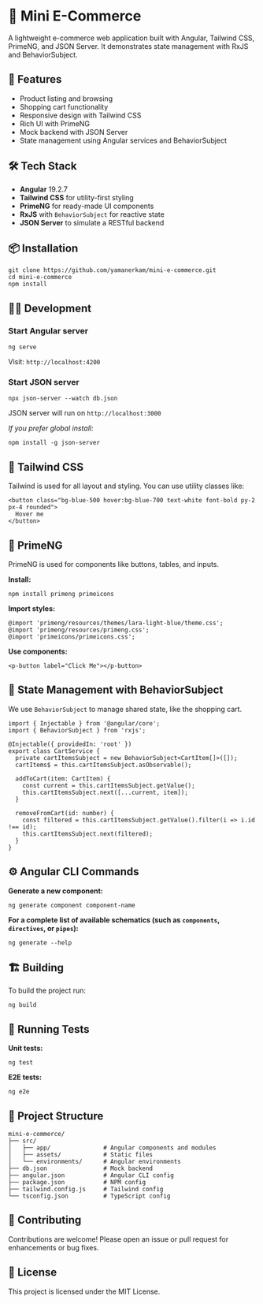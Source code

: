 <h1>🛒 Mini E-Commerce</h1>
<p>A lightweight e-commerce web application built with Angular, Tailwind CSS, PrimeNG, and JSON Server. It demonstrates state management with RxJS and BehaviorSubject.</p>

<h2>🚀 Features</h2>
<ul>
  <li>Product listing and browsing</li>
  <li>Shopping cart functionality</li>
  <li>Responsive design with Tailwind CSS</li>
  <li>Rich UI with PrimeNG</li>
  <li>Mock backend with JSON Server</li>
  <li>State management using Angular services and BehaviorSubject</li>
</ul>

<h2>🛠️ Tech Stack</h2>
<ul>
  <li><strong>Angular</strong> 19.2.7</li>
  <li><strong>Tailwind CSS</strong> for utility-first styling</li>
  <li><strong>PrimeNG</strong> for ready-made UI components</li>
  <li><strong>RxJS</strong> with <code>BehaviorSubject</code> for reactive state</li>
  <li><strong>JSON Server</strong> to simulate a RESTful backend</li>
</ul>

<h2>📦 Installation</h2>
<pre><code>git clone https://github.com/yamanerkam/mini-e-commerce.git
cd mini-e-commerce
npm install
</code></pre>

<h2>🧑‍💻 Development</h2>

<h3>Start Angular server</h3>
<pre><code>ng serve
</code></pre>
<p>Visit: <code>http://localhost:4200</code></p>

<h3>Start JSON server</h3>
<pre><code>npx json-server --watch db.json
</code></pre>
<p>JSON server will run on <code>http://localhost:3000</code></p>

<p><em>If you prefer global install:</em></p>
<pre><code>npm install -g json-server
</code></pre>

<h2>🎨 Tailwind CSS</h2>
<p>Tailwind is used for all layout and styling. You can use utility classes like:</p>
<pre><code>&lt;button class="bg-blue-500 hover:bg-blue-700 text-white font-bold py-2 px-4 rounded"&gt;
  Hover me
&lt;/button&gt;
</code></pre>

<h2>💎 PrimeNG</h2>
<p>PrimeNG is used for components like buttons, tables, and inputs.</p>

<p><strong>Install:</strong></p>
<pre><code>npm install primeng primeicons
</code></pre>

<p><strong>Import styles:</strong></p>
<pre><code>@import 'primeng/resources/themes/lara-light-blue/theme.css';
@import 'primeng/resources/primeng.css';
@import 'primeicons/primeicons.css';
</code></pre>

<p><strong>Use components:</strong></p>
<pre><code>&lt;p-button label="Click Me"&gt;&lt;/p-button&gt;
</code></pre>

<h2>🔄 State Management with BehaviorSubject</h2>
<p>We use <code>BehaviorSubject</code> to manage shared state, like the shopping cart.</p>

<pre><code>import { Injectable } from '@angular/core';
import { BehaviorSubject } from 'rxjs';

@Injectable({ providedIn: 'root' })
export class CartService {
  private cartItemsSubject = new BehaviorSubject&lt;CartItem[]&gt;([]);
  cartItems$ = this.cartItemsSubject.asObservable();

  addToCart(item: CartItem) {
    const current = this.cartItemsSubject.getValue();
    this.cartItemsSubject.next([...current, item]);
  }

  removeFromCart(id: number) {
    const filtered = this.cartItemsSubject.getValue().filter(i =&gt; i.id !== id);
    this.cartItemsSubject.next(filtered);
  }
}
</code></pre>

<h2>⚙️ Angular CLI Commands</h2>
<p><strong>Generate a new component:</strong></p>
<pre><code>ng generate component component-name
</code></pre>

<p><strong>For a complete list of available schematics (such as <code>components</code>, <code>directives</code>, or <code>pipes</code>):</strong></p>
<pre><code>ng generate --help
</code></pre>

<h2>🏗️ Building</h2>
<p>To build the project run:</p>
<pre><code>ng build
</code></pre>

<h2>🧪 Running Tests</h2>
<p><strong>Unit tests:</strong></p>
<pre><code>ng test
</code></pre>

<p><strong>E2E tests:</strong></p>
<pre><code>ng e2e
</code></pre>

<h2>📁 Project Structure</h2>
<pre><code>mini-e-commerce/
├── src/
│   ├── app/               # Angular components and modules
│   ├── assets/            # Static files
│   └── environments/      # Angular environments
├── db.json                # Mock backend
├── angular.json           # Angular CLI config
├── package.json           # NPM config
├── tailwind.config.js     # Tailwind config
└── tsconfig.json          # TypeScript config
</code></pre>

<h2>🤝 Contributing</h2>
<p>Contributions are welcome! Please open an issue or pull request for enhancements or bug fixes.</p>

<h2>📄 License</h2>
<p>This project is licensed under the MIT License.</p>

